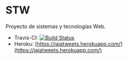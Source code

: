 # STW

Proyecto de sistemas y tecnologías Web. 


- Travis-CI: [![Build Status](https://travis-ci.com/luisjesuspellicer/STW.svg?token=JNjXRfgfaA5ApsYs48bd&branch=master)](https://travis-ci.com/luisjesuspellicer/STW)
- Heroku: [https://jajatweets.herokuapp.com/](https://jajatweets.herokuapp.com/)

